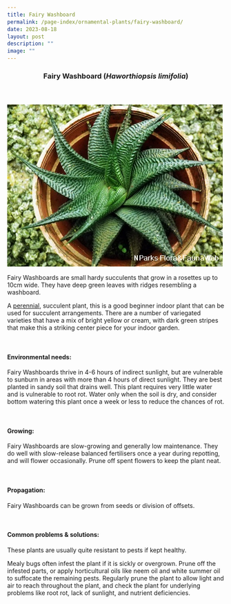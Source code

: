 ```yaml
---
title: Fairy Washboard
permalink: /page-index/ornamental-plants/fairy-washboard/
date: 2023-08-18
layout: post
description: ""
image: ""
---
```

<header> 
	<h3>Fairy Washboard (<em>Haworthiopsis limifolia</em>)</h3> 
</header> 
 
<section>
	<img title="Photo by Flora and Fauna Web." src="/images/Plants/fairywashboard_ffw.jfif">
	<p>Fairy Washboards are small hardy succulents that grow in a rosettes up to 10cm wide. They have deep green leaves with ridges resembling a washboard.</p>
	<p>A <a href="/learn-more-about-gardening/glossary/#p">perennial</a>, succulent plant, this is a good beginner indoor plant that can be used for succulent arrangements. There are a number of variegated varieties that have a mix of bright yellow or cream, with dark green stripes that make this a striking center piece for your indoor garden.</p>
	 <br> 
</section> 
 
<section> 
  <h4>Environmental needs:</h4> 
  <p>Fairy Washboards thrive in 4-6 hours of indirect sunlight, but are vulnerable to sunburn in areas with more than 4 hours of direct sunlight. They are best planted in sandy soil that drains well. This plant requires very little water and is vulnerable to root rot. Water only when the soil is dry, and consider bottom watering this plant once a week or less to reduce the chances of rot.</p> 
	<br>
</section>

<section> 
  <h4>Growing:</h4> 
	<p>Fairy Washboards are slow-growing and generally low maintenance. They do well with slow-release balanced fertilisers once a year during repotting, and will flower occasionally. Prune off spent flowers to keep the plant neat.</p> 
	<br> 
</section> 

<section> 
  <h4>Propagation:</h4> 
	<p>Fairy Washboards can be grown from seeds or division of offsets.</p> 
	<br> 
</section> 
 
<section> 
  <h4>Common problems &amp; solutions:</h4> 
	<p>These plants are usually quite resistant to pests if kept healthy.</p>
	<p>Mealy bugs often infest the plant if it is sickly or overgrown. Prune off the infested parts, or apply horticultural oils like neem oil and white summer oil to suffocate the remaining pests. Regularly prune the plant to allow light and air to reach throughout the plant, and check the plant for underlying problems like root rot, lack of sunlight, and nutrient deficiencies.</p>
	<br> 
</section>